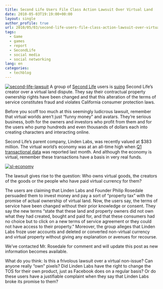```yaml
---
title: Second Life Users File Class Action Lawsuit Over Virtual Land
date: 2010-05-03T19:19:00+00:00
layout: single
author_profile: true
url: 2010/05/03/second-life-users-file-class-action-lawsuit-over-virtual-land/
tags:
  - Game
  - games
  - report
  - SecondLife
  - social media
  - social networking
lang: en
categories: 
  - techblog
---
```

[![second-life-lawsuit](http://lh6.ggpht.com/_vaUVXcmC3OI/S98apduRDdI/AAAAAAAACDE/M49kS5s72Cc/second-life-lawsuit_thumb%5B1%5D.jpg?imgmax=800 "second-life-lawsuit")](http://lh5.ggpht.com/_vaUVXcmC3OI/S98anLHVQVI/AAAAAAAACDA/OzPhOeySkD8/s1600-h/second-life-lawsuit%5B3%5D.jpg) A group of [Second Life](http://secondlife.com/?v=1.1) users is [suing](http://www.virtuallanddispute.com/) Second Life’s creator over a virtual land dispute. They say their contractual property ownership rights have been changed and that this alteration of the terms of service constitutes fraud and violates California consumer protection laws. 

Before you scoff too much at this seemingly ludicrous lawsuit, remember that virtual worlds aren’t just “funny money” and avatars. They’re serious business, both for the owners and investors who profit from them and for the users who pump hundreds and even thousands of dollars each into creating characters and interacting online. 

Second Life’s parent company, Linden Labs, was recently valued at $383 million. The virtual world’s economy was at an all-time high when [Q1 transactional data](http://blogs.secondlife.com/community/features/blog/2010/04/28/second-life-economy-hits-new-all-time-high-in-q1-2010) was reported last month. And although the economy is virtual, remember these transactions have a basis in very real funds. 

[![sl-economy](http://lh3.ggpht.com/_vaUVXcmC3OI/S98atdB-PiI/AAAAAAAACDM/-IPDVDXZjuE/sl-economy_thumb%5B3%5D.jpg?imgmax=800 "sl-economy")](http://lh6.ggpht.com/_vaUVXcmC3OI/S98arGzqQ1I/AAAAAAAACDI/azqbYmPxGrc/s1600-h/sl-economy%5B5%5D.jpg)

The lawsuit gives rise to the question: Who owns virtual goods, the creators of the goods or the people who have paid virtual currency for them? 

The users are claiming that Linden Labs and Founder Philip Rosedale persuaded them to invest money and pay a sort of “property tax” with the promise of actual ownership of virtual land. Now, the users say, the terms of service have been changed without their prior knowledge or consent. They say the new terms “state that these land and property owners did not own what they had created, bought and paid for, and that these consumers had no choice but to click on a new terms of service agreement or they could not have access to their property.” Moreover, the group alleges that Linden Labs froze user accounts and deleted or converted non-virtual currency and virtual property without giving any explanation or avenues for recourse. 

We’ve contacted Mr. Rosedale for comment and will update this post as new information becomes available. 

What do you think: Is this a frivolous lawsuit over a virtual non-issue? Can anyone really “own” pixels? Did Linden Labs have the right to change the TOS for their own product, just as Facebook does on a regular basis? Or do these users have a justifiable complaint when they say that Linden Labs broke its promise to them?
